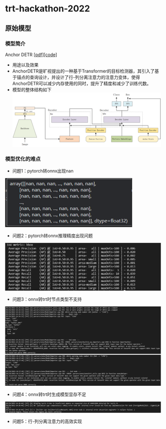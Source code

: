# trt-hackathon-2022

## 原始模型
### 模型简介
Anchor DETR [[pdf]](https://arxiv.org/abs/2109.07107)[[code]](https://github.com/megvii-research/AnchorDETR)
- 用途以及效果
- AnchorDETR是旷视提出的一种基于Transformer的目标检测器，其引入了基于锚点的查询设计，并设计了行-列分离注意力的注意力变体，使得AnchorDETR可以减少内存使用的同时，提升了精度和减少了训练代数。
- 模型的整体结构如下
![DETR](docs/pipeline.png)

### 模型优化的难点
- 问题1：pytorch转onnx出现nan

![fig1](docs/pytorch2onnx_1.png)

- 问题2：pytorch转onnx推理精度出现问题

![fig2](docs/pytorch2onnx_2.png)

- 问题3：onnx转trt时节点类型不支持

![fig3](docs/onnx2trt_1.png)![fig4](docs/onnx2trt_1_2.png)

- 问题4：onnx转trt时生成模型显存不足

![fig5](docs/onnx2trt_2.png)

- 问题5：行-列分离注意力的高效实现

